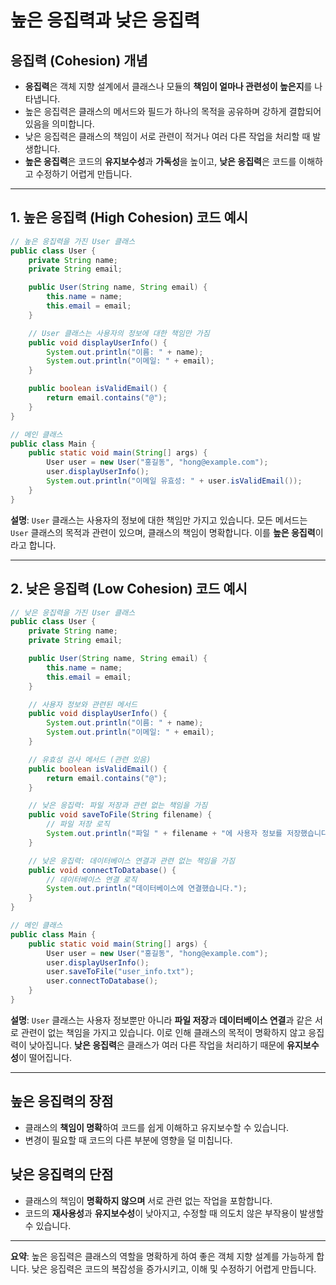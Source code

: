 # 높은 응집력과 낮은 응집력

## 응집력 (Cohesion) 개념

- **응집력**은 객체 지향 설계에서 클래스나 모듈의 **책임이 얼마나 관련성이 높은지**를 나타냅니다.
- 높은 응집력은 클래스의 메서드와 필드가 하나의 목적을 공유하며 강하게 결합되어 있음을 의미합니다.
- 낮은 응집력은 클래스의 책임이 서로 관련이 적거나 여러 다른 작업을 처리할 때 발생합니다.
- **높은 응집력**은 코드의 **유지보수성**과 **가독성**을 높이고, **낮은 응집력**은 코드를 이해하고 수정하기 어렵게 만듭니다.

---

## 1. 높은 응집력 (High Cohesion) 코드 예시

```java
// 높은 응집력을 가진 User 클래스
public class User {
    private String name;
    private String email;

    public User(String name, String email) {
        this.name = name;
        this.email = email;
    }

    // User 클래스는 사용자의 정보에 대한 책임만 가짐
    public void displayUserInfo() {
        System.out.println("이름: " + name);
        System.out.println("이메일: " + email);
    }

    public boolean isValidEmail() {
        return email.contains("@");
    }
}

// 메인 클래스
public class Main {
    public static void main(String[] args) {
        User user = new User("홍길동", "hong@example.com");
        user.displayUserInfo();
        System.out.println("이메일 유효성: " + user.isValidEmail());
    }
}
```

**설명**: `User` 클래스는 사용자의 정보에 대한 책임만 가지고 있습니다. 모든 메서드는 `User` 클래스의 목적과 관련이 있으며, 클래스의 책임이 명확합니다. 이를 **높은 응집력**이라고 합니다.

---

## 2. 낮은 응집력 (Low Cohesion) 코드 예시

```java
// 낮은 응집력을 가진 User 클래스
public class User {
    private String name;
    private String email;

    public User(String name, String email) {
        this.name = name;
        this.email = email;
    }

    // 사용자 정보와 관련된 메서드
    public void displayUserInfo() {
        System.out.println("이름: " + name);
        System.out.println("이메일: " + email);
    }

    // 유효성 검사 메서드 (관련 있음)
    public boolean isValidEmail() {
        return email.contains("@");
    }

    // 낮은 응집력: 파일 저장과 관련 없는 책임을 가짐
    public void saveToFile(String filename) {
        // 파일 저장 로직
        System.out.println("파일 " + filename + "에 사용자 정보를 저장했습니다.");
    }

    // 낮은 응집력: 데이터베이스 연결과 관련 없는 책임을 가짐
    public void connectToDatabase() {
        // 데이터베이스 연결 로직
        System.out.println("데이터베이스에 연결했습니다.");
    }
}

// 메인 클래스
public class Main {
    public static void main(String[] args) {
        User user = new User("홍길동", "hong@example.com");
        user.displayUserInfo();
        user.saveToFile("user_info.txt");
        user.connectToDatabase();
    }
}
```

**설명**: `User` 클래스는 사용자 정보뿐만 아니라 **파일 저장**과 **데이터베이스 연결**과 같은 서로 관련이 없는 책임을 가지고 있습니다. 이로 인해 클래스의 목적이 명확하지 않고 응집력이 낮아집니다. **낮은 응집력**은 클래스가 여러 다른 작업을 처리하기 때문에 **유지보수성**이 떨어집니다.

---

## 높은 응집력의 장점

- 클래스의 **책임이 명확**하여 코드를 쉽게 이해하고 유지보수할 수 있습니다.
- 변경이 필요할 때 코드의 다른 부분에 영향을 덜 미칩니다.

## 낮은 응집력의 단점

- 클래스의 책임이 **명확하지 않으며** 서로 관련 없는 작업을 포함합니다.
- 코드의 **재사용성**과 **유지보수성**이 낮아지고, 수정할 때 의도치 않은 부작용이 발생할 수 있습니다.

---

**요약**: 높은 응집력은 클래스의 역할을 명확하게 하여 좋은 객체 지향 설계를 가능하게 합니다. 낮은 응집력은 코드의 복잡성을 증가시키고, 이해 및 수정하기 어렵게 만듭니다.